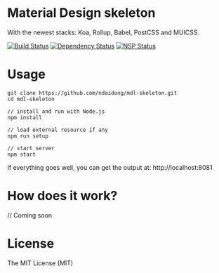 # Material Design skeleton

With the newest stacks: Koa, Rollup, Babel, PostCSS and MUICSS.

[![Build Status](https://travis-ci.org/ndaidong/mdl-skeleton.svg?branch=master)](https://travis-ci.org/ndaidong/mdl-skeleton)
[![Dependency Status](https://gemnasium.com/badges/github.com/ndaidong/mdl-skeleton.svg)](https://gemnasium.com/github.com/ndaidong/mdl-skeleton)
[![NSP Status](https://nodesecurity.io/orgs/techpush/projects/b9426ac9-b109-41d7-b943-bc8825bbad34/badge)](https://nodesecurity.io/orgs/techpush/projects/b9426ac9-b109-41d7-b943-bc8825bbad34)


# Usage

```
git clone https://github.com/ndaidong/mdl-skeleton.git
cd mdl-skeleton

// install and run with Node.js
npm install

// load external resource if any
npm run setup

// start server
npm start

```

If everything goes well, you can get the output at: http://localhost:8081


# How does it work?

// Coming soon


# License

The MIT License (MIT)
